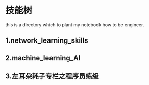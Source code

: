# 技能树
this is a directory which to plant my notebook how to be engineer.

## 1.network_learning_skills

## 2.machine_learning_AI

## 3.左耳朵耗子专栏之程序员练级


